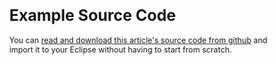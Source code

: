 # Example Source Code

You can [read and download this article's source code from
github](https://github.com/zkoss/zkbooks/tree/master/gettingStarted/getZkUp) and import it to your Eclipse
without having to start from scratch.
